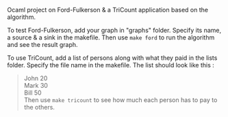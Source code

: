 Ocaml project on Ford-Fulkerson & a TriCount application based on the algorithm.

To test Ford-Fulkerson, add your graph in "graphs" folder. Specify its name, a source & a sink in the makefile. 
Then use `make ford` to run the algorithm and see the result graph.

To use TriCount, add a list of persons along with what they paid in the lists folder. Specify the file name in the makefile.
The list should look like this :
> John 20  
> Mark 30  
> Bill 50  
Then use `make tricount` to see how much each person has to pay to the others.


